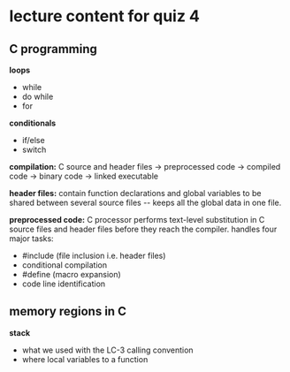 # lecture content for quiz 4

## C programming
**loops**
- while
- do while
- for

**conditionals**
- if/else
- switch

**compilation:** C source and header files -> preprocessed code -> compiled code -> binary code -> linked executable

**header files:** contain function declarations and global variables to be shared between several source files -- keeps all the global data in one file. 

**preprocessed code:** C processor performs text-level substitution in C source files and header files before they reach the compiler. handles four major tasks:
- #include (file inclusion i.e. header files)
- conditional compilation
- #define (macro expansion)
- code line identification

## memory regions in C
**stack**
- what we used with the LC-3 calling convention
- where local variables to a function
